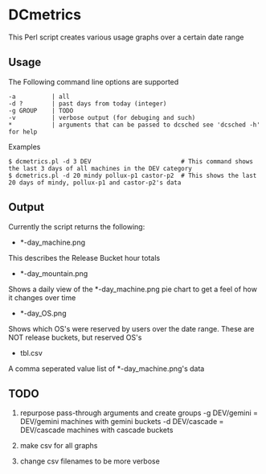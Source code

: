 DCmetrics
=============

This Perl script creates various usage graphs over a certain date range

Usage
-------

The Following command line options are supported

	-a 			| all
	-d ?  		| past days from today (integer)
	-g GROUP	| TODO
	-v			| verbose output (for debuging and such)
	*			| arguments that can be passed to dcsched see 'dcsched -h' for help

Examples

	$ dcmetrics.pl -d 3 DEV							# This command shows the last 3 days of all machines in the DEV category
	$ dcmetrics.pl -d 20 mindy pollux-p1 castor-p2 	# This shows the last 20 days of mindy, pollux-p1 and castor-p2's data

Output
-------

Currently the script returns the following:

* *-day_machine.png

This describes the Release Bucket hour totals

* *-day_mountain.png

Shows a daily view of the *-day_machine.png pie chart to get a feel of how it changes over time

* *-day_OS.png

Shows which OS's were reserved by users over the date range. These are NOT release buckets, but reserved OS's

* tbl.csv

A comma seperated value list of *-day_machine.png's data

TODO
------------

1. repurpose pass-through arguments and create groups 
	-g DEV/gemini  = DEV/gemini machines with gemini buckets
	-d DEV/cascade = DEV/cascade machines with cascade buckets
	
2. make csv for all graphs
3. change csv filenames to be more verbose
 





